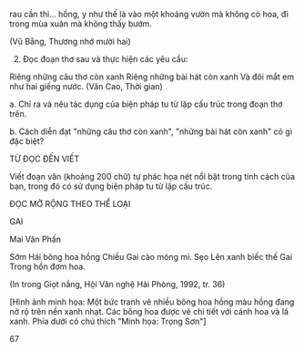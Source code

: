 rau cần thi... hồng, y như thế là vào một khoảng vườn mà không có hoa, đi trong mùa xuân mà không thấy bướm.

(Vũ Bằng, Thương nhớ mười hai)

2. Đọc đoạn thơ sau và thực hiện các yêu cầu:

Riêng những câu thơ
                        còn xanh
Riêng những bài hát
                        còn xanh
Và đôi mắt em
                như hai giếng nước.
                        (Văn Cao, Thời gian)

a. Chỉ ra và nêu tác dụng của biện pháp tu từ lặp cấu trúc trong đoạn thơ trên.

b. Cách diễn đạt "những câu thơ còn xanh", "những bài hát còn xanh" có gì đặc biệt?

TỪ ĐỌC ĐẾN VIẾT

Viết đoạn văn (khoảng 200 chữ) tự phác họa nét nổi bật trong tính cách của bạn, trong đó có sử dụng biện pháp tu từ lặp cấu trúc.

ĐỌC MỞ RỘNG THEO THỂ LOẠI

GAI

Mai Văn Phấn

Sớm
    Hái bông hoa hồng
Chiều
    Gai cào móng mi.
Sẹo
    Lên xanh biếc thế
Gai
    Trong hồn đơm hoa.

(In trong Giọt nắng,
Hội Văn nghệ Hải Phòng, 1992, tr. 36)

[Hình ảnh minh họa: Một bức tranh vẽ nhiều bông hoa hồng màu hồng đang nở rộ trên nền xanh nhạt. Các bông hoa được vẽ chi tiết với cánh hoa và lá xanh. Phía dưới có chú thích "Minh họa: Trọng Sơn"]

67